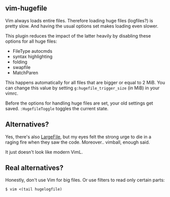 vim-hugefile
------------

Vim always loads entire files. Therefore loading huge files (logfiles?) is
pretty slow. And having the usual options set makes loading even slower.

This plugin reduces the impact of the latter heavily by disabling these options
for all huge files:

* FileType autocmds
* syntax highlighting
* folding
* swapfile
* MatchParen

This happens automatically for all files that are bigger or equal to 2 MiB. You
can change this value by setting `g:hugefile_trigger_size` (in MiB) in your
vimrc.

Before the options for handling huge files are set, your old settings get saved.
`:HugefileToggle` toggles the current state.

Alternatives?
-------------

Yes, there's also
[LargeFile](http://www.vim.org/scripts/script.php?script_id=1506), but my eyes
felt the strong urge to die in a raging fire when they saw the code. Moreover..
vimball, enough said.

It just doesn't look like modern VimL.

Real alternatives?
------------------

Honestly, don't use Vim for big files. Or use filters to read only certain
parts:

```
$ vim <(tail hugelogfile)
```
